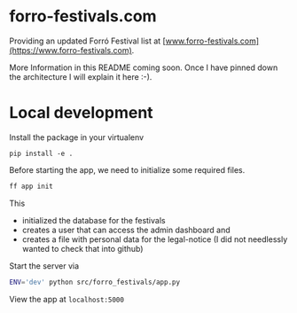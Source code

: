 # forro-festivals.com

Providing an updated Forró Festival list at [www.forro-festivals.com](https://www.forro-festivals.com).

More Information in this README coming soon. Once I have pinned down the architecture I
will explain it here :-).


# Local development

Install the package in your virtualenv
```
pip install -e .
```

Before starting the app, we need to initialize some required files.

```bash
ff app init
```

This 
* initialized the database for the festivals
* creates a user that can access the admin dashboard and 
* creates a file with personal data for the legal-notice (I did not needlessly wanted to check that into github)

Start the server via
```bash
ENV='dev' python src/forro_festivals/app.py
```

View the app at `localhost:5000`
